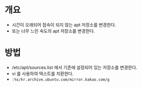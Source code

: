 # 개요
 - 시간이 오래되어 접속이 되지 않는 apt 저장소를 변경한다.
 - 또는 너무 느린 속도의 apt 저장소를 변경한다.

# 방법
 - /etc/apt/sources.list 에서 기존에 설정되어 있는 저장소를 변경한다.
 - vi 를 사용하여 텍스트를 치환한다.
 - `:%s/kr.archive.ubuntu.com/mirror.kakao.com/g`

